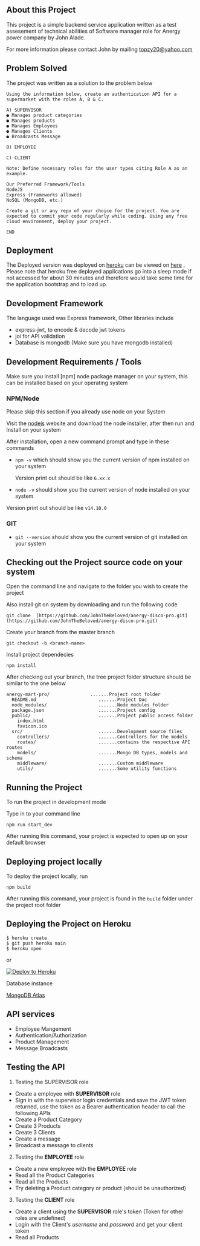 ## About this Project

This project is a simple backend service application written as a test assesement of technical abilities of Software manager role for Anergy power company by John Alade.

For more information please contact John by mailing [topzy20@yahoo.com](topzy20@yahoo.com)

## Problem Solved
The project was written as a solution to the problem below  

```
Using the information below, create an authentication API for a supermarket with the roles A, B & C.
 
A) SUPERVISOR
● Manages product categories
● Manages products
● Manages Employees
● Manages Clients
● Broadcasts Message

B) EMPLOYEE

C) CLIENT

Note: Define necessary roles for the user types citing Role A as an example.

Our Preferred Framework/Tools
NodeJS
Express (Frameworks allowed)
NoSQL (MongoDB, etc.)

Create a git or any repo of your choice for the project. You are expected to commit your code regularly while coding. Using any free cloud environment, deploy your project. 

END

```

## Deployment
The Deployed version was deployed on [heroku](https://www.heroku.com) can be viewed on [here](https://boiling-oasis-62775.herokuapp.com) , Please note that heroku free deployed applications go into a sleep mode if not accessed for about 30 minutes and therefore would take some time for the application bootstrap and to load up.

## Development Framework 
The language used was Express framework, Other libraries include
- express-jwt, to encode & decode jwt tokens
- joi for API validation
- Database is mongodb (Make sure you have mongodb installed)


Development Requirements / Tools
-------------------------

Make sure you install [npm] node package manager on your system, this can be installed based on your operating system

### NPM/Node 

Please skip this section if you already use node on your System

Visit the [nodejs](https://nodejs.org/en/download/) website and download the node installer, after then run and Install on your system

After installation, open a new command prompt and type in  these commands

* `npm -v` which should show you the current version of npm installed on your system

  Version print out should be like `6.xx.x`


* `node -v` should show you the current version of node installed on your system

Version print out should be like `v14.10.0`

### GIT
* `git --version` should show you the current version of git installed on your system

## Checking out the Project source code on your system

Open the command line and navigate to the folder you wish to create the project

Also install git on system by downloading and run the following code

```
git clone  [https://github.com/JohnTheBeloved/anergy-disco-pro.git](https://github.com/JohnTheBeloved/anergy-disco-pro.git)
```

Create your branch from the master branch

```
git checkout -b <branch-name>
```

Install project dependecies

```
npm install
```


After checking out your branch, the tree project folder structure should be similar to the one below

```
anergy-mart-pro/               .......Project root folder
  README.md                       .......Project Doc
  node_modules/                   .......Node modules folder
  package.json                    .......Project config 
  public/                         .......Project public access folder
    index.html 
    favicon.ico
  src/                            .......Development source files
    controllers/                  .......Controllers for the models
    routes/                       .......contains the respective API routes
    models/                       .......Mongo DB types, models and schema
    middleware/                   .......Custom middleware
    utils/                        .......Some utility functions

```

## Running the Project

To run the project in development mode

Type in to your command line

```
npm run start_dev
```

After running this command, your project is expected to open up on your default browser

## Deploying project locally

To deploy the project locally, run

```
npm build
```
After running this command, your project is found in the `build` folder under the project root folder

## Deploying the Project on Heroku


```
$ heroku create
$ git push heroku main
$ heroku open
```
or

[![Deploy to Heroku](https://www.herokucdn.com/deploy/button.png)](https://heroku.com/deploy)

Database instance 

[MongoDB Atlas](https://cloud.mongodb.com/v2/60eb2b5282912e506776d635#clusters/connect?clusterId=Cluster0)


## API services

- Employee Mangement
- Authentication/Authorization
- Product Management
- Message Broadcasts

## Testing the API

1. Testing the SUPERVISOR role
  - Create a employee with **SUPERVISOR** role
  - Sign in with the supervisor login credentials and save the JWT token returned, use the token as a Bearer authentication header to call the following APIs 
  - Create a Product Category 
  - Create 3 Products
  - Create 3 Clients
  - Create a message
  - Broadcast a message to clients

2. Testing the **EMPLOYEE** role
  - Create a new employee with the **EMPLOYEE** role
  - Read all the Product Categories
  - Read all the Products
  - Try deleting a Product category or product (should be unauthorized)

3. Testing the **CLIENT** role
  - Create a client using the **SUPERVISOR** role's token (Token for other roles are undefined)
  - Login with the Client's *username* and *password* and get your client token
  - Read all Products
